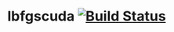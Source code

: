 # lbfgscuda [![Build Status](https://github.com/ondrajebuh37/lbfgscuda.jl/actions/workflows/CI.yml/badge.svg?branch=master)](https://github.com/ondrajebuh37/lbfgscuda.jl/actions/workflows/CI.yml?query=branch%3Amaster)
